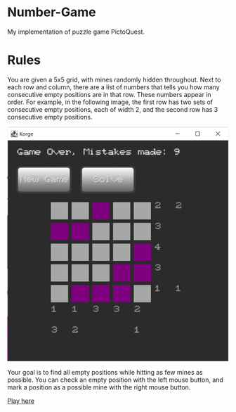 # Number-Game
My implementation of puzzle game PictoQuest.

# Rules
You are given a 5x5 grid, with mines randomly hidden throughout. 
Next to each row and column, there are a list of numbers that tells you how many consecutive empty positions are in that row. These numbers appear in order.
For example, in the following image, the first row has two sets of consecutive empty positions, each of width 2,
and the second row has 3 consecutive empty positions.

![Example Board](/images/ExampleBoard.png)

Your goal is to find all empty positions while hitting as few mines as possible.
You can check an empty position with the left mouse button, and mark a position as a possible mine with the right mouse button.

[Play here](/build/web/index.html)
